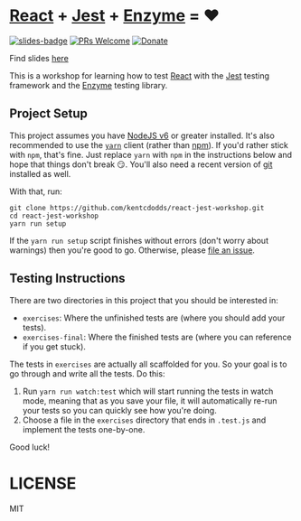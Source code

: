 # [React][React] + [Jest][Jest] + [Enzyme][Enzyme] = :heart:

[![slides-badge][slides-badge]][slides]
[![PRs Welcome][prs-badge]][prs]
[![Donate][donate-badge]][donate]

Find slides [here](http://kcd.im/testing-react)

This is a workshop for learning how to test [React][React] with the [Jest][Jest] testing framework and the
[Enzyme][Enzyme] testing library.

## Project Setup

This project assumes you have [NodeJS v6](http://nodejs.org/) or greater installed. It's also recommended to use the
[`yarn`](https://yarnpkg.com/) client (rather than [npm](https://www.npmjs.com/)). If you'd rather stick with `npm`,
that's fine. Just replace `yarn` with `npm` in the instructions below and hope that things don't break 😏.
You'll also need a recent version of [git](https://git-scm.com/) installed as well.

With that, run:

```
git clone https://github.com/kentcdodds/react-jest-workshop.git
cd react-jest-workshop
yarn run setup
```

If the `yarn run setup` script finishes without errors (don't worry about warnings) then you're good to go. Otherwise,
please [file an issue](https://help.github.com/articles/creating-an-issue/).

## Testing Instructions

There are two directories in this project that you should be interested in:

- `exercises`: Where the unfinished tests are (where you should add your tests).
- `exercises-final`: Where the finished tests are (where you can reference if you get stuck).

The tests in `exercises` are actually all scaffolded for you. So your goal is to go through and write all the tests. Do this:

1. Run `yarn run watch:test` which will start running the tests in watch mode, meaning that as you save your file, it
will automatically re-run your tests so you can quickly see how you're doing.
2. Choose a file in the `exercises` directory that ends in `.test.js` and implement the tests one-by-one.

Good luck!

# LICENSE

MIT

[React]: https://facebook.github.io/react/
[Jest]: http://facebook.github.io/jest/
[Enzyme]: http://airbnb.io/enzyme/
[slides]: http://kcd.im/react-jest
[slides-badge]: https://cdn.rawgit.com/kentcdodds/custom-badges/2/badges/slides.svg
[donate]: http://kcd.im/donate
[prs-badge]: https://img.shields.io/badge/PRs-welcome-brightgreen.svg?style=flat-square
[prs]: http://makeapullrequest.com
[donate-badge]: https://img.shields.io/badge/$-support-green.svg?style=flat-square
